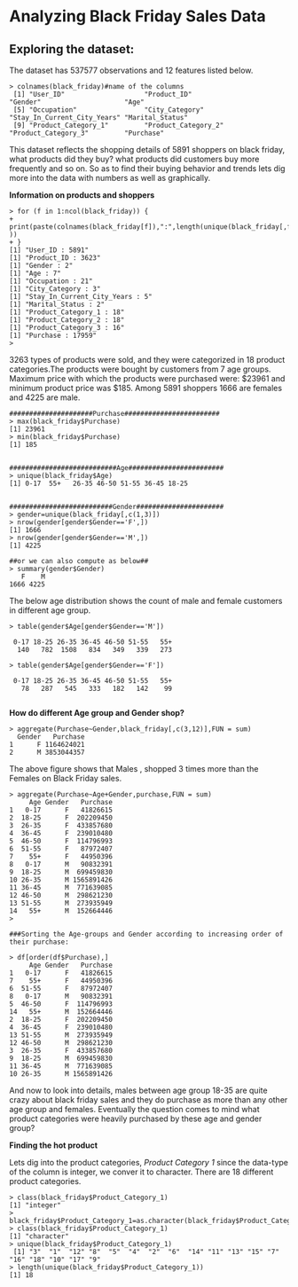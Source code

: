 # Analyzing Black Friday Sales Data   

## Exploring the dataset:    
The dataset has 537577 observations and 12 features listed below. 
```
> colnames(black_friday)#name of the columns
 [1] "User_ID"                    "Product_ID"                 "Gender"                     "Age"                       
 [5] "Occupation"                 "City_Category"              "Stay_In_Current_City_Years" "Marital_Status"            
 [9] "Product_Category_1"         "Product_Category_2"         "Product_Category_3"         "Purchase"                  

```
This dataset reflects the shopping details of 5891 shoppers on black friday, what products did they buy? what products did customers buy more frequently and so on. So as to find their buying behavior and trends lets dig more into the data with numbers as well as graphically.

**Information on products and shoppers**

```
> for (f in 1:ncol(black_friday)) {
+   print(paste(colnames(black_friday[f]),":",length(unique(black_friday[,f])) ))
+ }
[1] "User_ID : 5891"
[1] "Product_ID : 3623"
[1] "Gender : 2"
[1] "Age : 7"
[1] "Occupation : 21"
[1] "City_Category : 3"
[1] "Stay_In_Current_City_Years : 5"
[1] "Marital_Status : 2"
[1] "Product_Category_1 : 18"
[1] "Product_Category_2 : 18"
[1] "Product_Category_3 : 16"
[1] "Purchase : 17959"
> 
```
3263 types of products were sold, and they were categorized in 18 product categories.The products were bought by customers from 7 age groups. Maximum price with which the products were purchased were: $23961 and minimum product price was $185. Among 5891 shoppers 1666 are females and 4225 are male. 
``` 
#####################Purchase########################
> max(black_friday$Purchase)
[1] 23961
> min(black_friday$Purchase)
[1] 185


###########################Age########################
> unique(black_friday$Age)
[1] 0-17  55+   26-35 46-50 51-55 36-45 18-25


##########################Gender######################
> gender=unique(black_friday[,c(1,3)])
> nrow(gender[gender$Gender=='F',])
[1] 1666
> nrow(gender[gender$Gender=='M',])
[1] 4225

##or we can also compute as below##
> summary(gender$Gender)
   F    M 
1666 4225 

```
The below age distribution shows the count of male and female customers in different age group.

```
> table(gender$Age[gender$Gender=='M'])

 0-17 18-25 26-35 36-45 46-50 51-55   55+ 
  140   782  1508   834   349   339   273 
  
> table(gender$Age[gender$Gender=='F'])

 0-17 18-25 26-35 36-45 46-50 51-55   55+ 
   78   287   545   333   182   142    99 


```


**How do different Age group and Gender shop?**
```
> aggregate(Purchase~Gender,black_friday[,c(3,12)],FUN = sum)
  Gender   Purchase
1      F 1164624021
2      M 3853044357

```
The above figure shows that Males , shopped 3 times more than the Females on Black Friday sales.

```
> aggregate(Purchase~Age+Gender,purchase,FUN = sum)
     Age Gender   Purchase
1   0-17      F   41826615
2  18-25      F  202209450
3  26-35      F  433857680
4  36-45      F  239010480
5  46-50      F  114796993
6  51-55      F   87972407
7    55+      F   44950396
8   0-17      M   90832391
9  18-25      M  699459830
10 26-35      M 1565891426
11 36-45      M  771639085
12 46-50      M  298621230
13 51-55      M  273935949
14   55+      M  152664446
> 

###Sorting the Age-groups and Gender according to increasing order of their purchase:

> df[order(df$Purchase),]
     Age Gender   Purchase
1   0-17      F   41826615
7    55+      F   44950396
6  51-55      F   87972407
8   0-17      M   90832391
5  46-50      F  114796993
14   55+      M  152664446
2  18-25      F  202209450
4  36-45      F  239010480
13 51-55      M  273935949
12 46-50      M  298621230
3  26-35      F  433857680
9  18-25      M  699459830
11 36-45      M  771639085
10 26-35      M 1565891426
```
And now to look into details, males between age group 18-35 are quite crazy about black friday sales and they do purchase as more than any other age group and females. Eventually the question comes to mind what product categories were heavily purchased by these age and gender group?

**Finding the hot product**

Lets dig into the product categories, *Product Category 1* since the data-type of the column is integer, we conver it to character.
There are 18 different product categories.

```
> class(black_friday$Product_Category_1)
[1] "integer"
> black_friday$Product_Category_1=as.character(black_friday$Product_Category_1)
> class(black_friday$Product_Category_1)
[1] "character"
> unique(black_friday$Product_Category_1)
 [1] "3"  "1"  "12" "8"  "5"  "4"  "2"  "6"  "14" "11" "13" "15" "7"  "16" "18" "10" "17" "9" 
> length(unique(black_friday$Product_Category_1))
[1] 18
```
